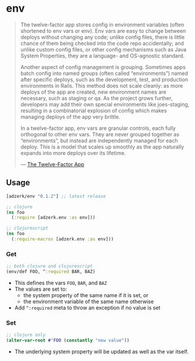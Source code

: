 # env

> The twelve-factor app stores config in environment variables (often
> shortened to env vars or env). Env vars are easy to change between
> deploys without changing any code; unlike config files, there is
> little chance of them being checked into the code repo accidentally;
> and unlike custom config files, or other config mechanisms such as
> Java System Properties, they are a language- and OS-agnostic standard.
>
> Another aspect of config management is grouping. Sometimes apps batch
> config into named groups (often called “environments”) named after
> specific deploys, such as the development, test, and production
> environments in Rails. This method does not scale cleanly: as more
> deploys of the app are created, new environment names are necessary,
> such as staging or qa. As the project grows further, developers may
> add their own special environments like joes-staging, resulting in a
> combinatorial explosion of config which makes managing deploys of the
> app very brittle.
>
> In a twelve-factor app, env vars are granular controls, each fully
> orthogonal to other env vars. They are never grouped together as
> “environments”, but instead are independently managed for each deploy.
> This is a model that scales up smoothly as the app naturally expands
> into more deploys over its lifetime.
>
> &mdash; [The Twelve-Factor App](http://12factor.net/config)

## Usage

[](dependency)
```clojure
[adzerk/env "0.1.2"] ;; latest release
```
[](/dependency)

```clojure
;; clojure
(ns foo
  (:require [adzerk.env :as env]))

;; clojurescript
(ns foo
  (:require-macros [adzerk.env :as env]))
```

### Get

```clojure
;; both clojure and clojurescript
(env/def FOO, ^:required BAR, BAZ)
```

- This defines the vars `FOO`, `BAR`, and `BAZ`
- The values are set to:
  - the system property of the same name if it is set, or
  - the environment variable of the same name otherwise
- Add `^:required` meta to throw an exception if no value is set

### Set

```clojure
;; clojure only
(alter-var-root #'FOO (constantly "new value"))
```

- The underlying system property will be updated as well as the var itself.
